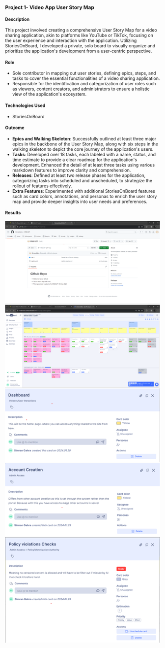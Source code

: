 ### Project 1- Video App User Story Map

#### Description
This project involved creating a comprehensive User Story Map for a video sharing application, akin to platforms like YouTube or TikTok, focusing on the user experience and interaction with the application. Utilizing StoriesOnBoard, I developed a private, solo board to visually organize and prioritize the application's development from a user-centric perspective.

#### Role
- Sole contributor in mapping out user stories, defining epics, steps, and tasks to cover the essential functionalities of a video sharing application.
- Responsible for the identification and categorization of user roles such as viewers, content creators, and administrators to ensure a holistic view of the application's ecosystem.

#### Technologies Used
- StoriesOnBoard

#### Outcome
- **Epics and Walking Skeleton**: Successfully outlined at least three major epics in the backbone of the User Story Map, along with six steps in the walking skeleton to depict the core journey of the application's users.
- **Tasks**: Developed over 18 tasks, each labeled with a name, status, and time estimate to provide a clear roadmap for the application's development. Enhanced the detail of at least three tasks using various markdown features to improve clarity and comprehension.
- **Releases**: Defined at least two release phases for the application, categorizing tasks into scheduled and unscheduled, to strategize the rollout of features effectively.
- **Extra Features**: Experimented with additional StoriesOnBoard features such as card colors, annotations, and personas to enrich the user story map and provide deeper insights into user needs and preferences.

#### Results
![GitHub Overview](/Project%201:%20Video%20App%20User%20Story%20Mapping/GitHub_snip.png)
![User Story Map Overview](/Project%201:%20Video%20App%20User%20Story%20Mapping/Stories%20On%20Board%20ScreenShots/StoriesonBoard-snip.png)
![Detailed Task View](/Project%201:%20Video%20App%20User%20Story%20Mapping/Stories%20On%20Board%20ScreenShots/Detailed%20Tasks/StoriesonBoarddis-1.png)
![Detailed Task View](/Project%201:%20Video%20App%20User%20Story%20Mapping/Stories%20On%20Board%20ScreenShots/Detailed%20Tasks/StoriesonBoarddis-2.png)
![Detailed Task View](/Project%201:%20Video%20App%20User%20Story%20Mapping/Stories%20On%20Board%20ScreenShots/Detailed%20Tasks/StoriesonBoarddis-3.png)
